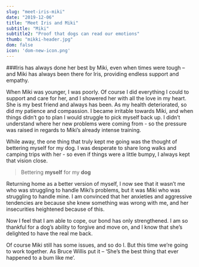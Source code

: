 ```yaml
---
slug: "meet-iris-miki"
date: "2019-12-06"
title: "Meet Iris and Miki"
subtitle: "Miki"
subtitle2: "Proof that dogs can read our emotions"
thumb: "mikki-header.jpg"
dom: false
icon: 'dom-new-icon.png'
---
```


###Iris has always done her best by Miki, even when times were tough – and Miki has always been there for Iris, providing endless support and empathy. 

When Miki was younger, I was poorly. Of course I did everything I could to support and care for her, and I showered her with all the love in my heart. She is my best friend and always has been. As my health deteriorated, so did my patience and compassion. I became irritable towards Miki, and when things didn’t go to plan I would struggle to pick myself back up. I didn’t understand where her new problems were coming from - so the pressure was raised in regards to Miki’s already intense training.

While away, the one thing that truly kept me going was the thought of bettering myself for my dog. I was desperate to share long walks and camping trips with her - so even if things were a little bumpy, I always kept that vision close.

> Bettering **myself** for my **dog**

Returning home as a better version of myself, I now see that it wasn’t me who was struggling to handle Miki’s problems, but it was Miki who was struggling to handle mine. I am convinced that her anxieties and aggressive tendencies are because she knew something was wrong with me, and her insecurities heightened because of this.

Now I feel that I am able to cope, our bond has only strengthened. I am so thankful for a dog’s ability to forgive and move on, and I know that she’s delighted to have the real me back. 

Of course Miki still has some issues, and so do I. But this time we’re going to work together. As Bruce Willis put it – ‘She’s the best thing that ever happened to a bum like me’.
